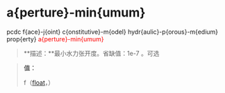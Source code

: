 # a{perture}-min{umum}
pcdc f{ace}-j{oint} c{onstitutive}-m{odel} hydr{aulic}-p{orous}-m{edium} prop{erty} <span style='color: red;'>a{perture}-min{umum}</span>
> **描述：**最小水力张开度。省缺值：1e-7
。可选

> 
> **值：**
> 
> f（[float](数据类型/float/)，）

